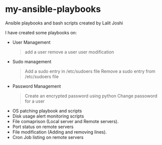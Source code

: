 # my-ansible-playbooks
Ansible playbooks and bash scripts created by Lalit Joshi

I have created some playbooks on:
* User Management
    > add a user
    > remove a user
    > user modification
* Sudo management
    > Add a sudo entry in /etc/sudoers file
    > Remove a sudo entry from /etc/sudoers file
* Password Management
    > Create an encrypted password using python
    > Change passoword for a user
* OS patching playbook and scripts
* Disk usage alert monitoring scripts
* File comaprison (Local server and Remote servers).
* Port status on remote servers
* File modification (Adding and removing lines).
* Cron Job listing on remote servers
 
